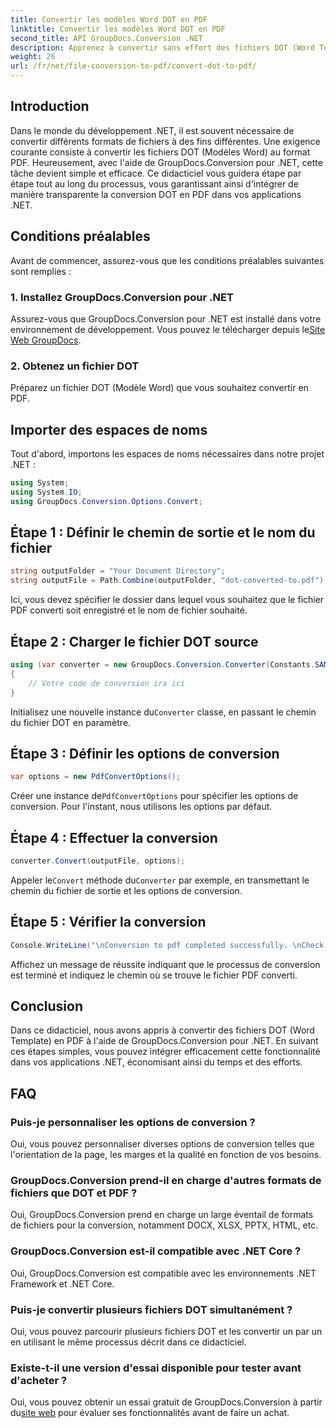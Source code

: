 ```yaml
---
title: Convertir les modèles Word DOT en PDF
linktitle: Convertir les modèles Word DOT en PDF
second_title: API GroupDocs.Conversion .NET
description: Apprenez à convertir sans effort des fichiers DOT (Word Template) en PDF dans .NET à l'aide de GroupDocs.Conversion pour une intégration transparente dans vos applications.
weight: 26
url: /fr/net/file-conversion-to-pdf/convert-dot-to-pdf/
---
```

## Introduction
Dans le monde du développement .NET, il est souvent nécessaire de convertir différents formats de fichiers à des fins différentes. Une exigence courante consiste à convertir les fichiers DOT (Modèles Word) au format PDF. Heureusement, avec l'aide de GroupDocs.Conversion pour .NET, cette tâche devient simple et efficace. Ce didacticiel vous guidera étape par étape tout au long du processus, vous garantissant ainsi d'intégrer de manière transparente la conversion DOT en PDF dans vos applications .NET.
## Conditions préalables
Avant de commencer, assurez-vous que les conditions préalables suivantes sont remplies :
### 1. Installez GroupDocs.Conversion pour .NET
 Assurez-vous que GroupDocs.Conversion pour .NET est installé dans votre environnement de développement. Vous pouvez le télécharger depuis le[Site Web GroupDocs](https://releases.groupdocs.com/conversion/net/).
### 2. Obtenez un fichier DOT
Préparez un fichier DOT (Modèle Word) que vous souhaitez convertir en PDF.

## Importer des espaces de noms
Tout d'abord, importons les espaces de noms nécessaires dans notre projet .NET :
```csharp
using System;
using System.IO;
using GroupDocs.Conversion.Options.Convert;
```
## Étape 1 : Définir le chemin de sortie et le nom du fichier
```csharp
string outputFolder = "Your Document Directory";
string outputFile = Path.Combine(outputFolder, "dot-converted-to.pdf");
```
Ici, vous devez spécifier le dossier dans lequel vous souhaitez que le fichier PDF converti soit enregistré et le nom de fichier souhaité.
## Étape 2 : Charger le fichier DOT source
```csharp
using (var converter = new GroupDocs.Conversion.Converter(Constants.SAMPLE_DOT))
{
    // Votre code de conversion ira ici
}
```
 Initialisez une nouvelle instance du`Converter` classe, en passant le chemin du fichier DOT en paramètre.
## Étape 3 : Définir les options de conversion
```csharp
var options = new PdfConvertOptions();
```
 Créer une instance de`PdfConvertOptions` pour spécifier les options de conversion. Pour l'instant, nous utilisons les options par défaut.
## Étape 4 : Effectuer la conversion
```csharp
converter.Convert(outputFile, options);
```
 Appeler le`Convert` méthode du`Converter` par exemple, en transmettant le chemin du fichier de sortie et les options de conversion.
## Étape 5 : Vérifier la conversion
```csharp
Console.WriteLine("\nConversion to pdf completed successfully. \nCheck output in {0}", outputFolder);
```
Affichez un message de réussite indiquant que le processus de conversion est terminé et indiquez le chemin où se trouve le fichier PDF converti.

## Conclusion
Dans ce didacticiel, nous avons appris à convertir des fichiers DOT (Word Template) en PDF à l'aide de GroupDocs.Conversion pour .NET. En suivant ces étapes simples, vous pouvez intégrer efficacement cette fonctionnalité dans vos applications .NET, économisant ainsi du temps et des efforts.
## FAQ
### Puis-je personnaliser les options de conversion ?
Oui, vous pouvez personnaliser diverses options de conversion telles que l'orientation de la page, les marges et la qualité en fonction de vos besoins.
### GroupDocs.Conversion prend-il en charge d'autres formats de fichiers que DOT et PDF ?
Oui, GroupDocs.Conversion prend en charge un large éventail de formats de fichiers pour la conversion, notamment DOCX, XLSX, PPTX, HTML, etc.
### GroupDocs.Conversion est-il compatible avec .NET Core ?
Oui, GroupDocs.Conversion est compatible avec les environnements .NET Framework et .NET Core.
### Puis-je convertir plusieurs fichiers DOT simultanément ?
Oui, vous pouvez parcourir plusieurs fichiers DOT et les convertir un par un en utilisant le même processus décrit dans ce didacticiel.
### Existe-t-il une version d'essai disponible pour tester avant d'acheter ?
 Oui, vous pouvez obtenir un essai gratuit de GroupDocs.Conversion à partir du[site web](https://releases.groupdocs.com/) pour évaluer ses fonctionnalités avant de faire un achat.